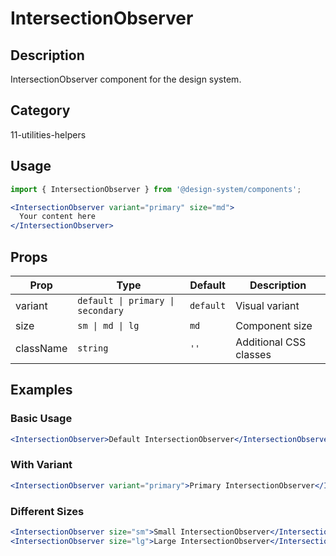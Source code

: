 # IntersectionObserver

## Description
IntersectionObserver component for the design system.

## Category
11-utilities-helpers

## Usage

```jsx
import { IntersectionObserver } from '@design-system/components';

<IntersectionObserver variant="primary" size="md">
  Your content here
</IntersectionObserver>
```

## Props

| Prop | Type | Default | Description |
|------|------|---------|-------------|
| variant | `default \| primary \| secondary` | `default` | Visual variant |
| size | `sm \| md \| lg` | `md` | Component size |
| className | `string` | `''` | Additional CSS classes |

## Examples

### Basic Usage
```jsx
<IntersectionObserver>Default IntersectionObserver</IntersectionObserver>
```

### With Variant
```jsx
<IntersectionObserver variant="primary">Primary IntersectionObserver</IntersectionObserver>
```

### Different Sizes
```jsx
<IntersectionObserver size="sm">Small IntersectionObserver</IntersectionObserver>
<IntersectionObserver size="lg">Large IntersectionObserver</IntersectionObserver>
```
